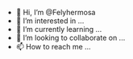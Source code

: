 - 👋 Hi, I’m @Felyhermosa
- 👀 I’m interested in ...
- 🌱 I’m currently learning ...
- 💞️ I’m looking to collaborate on ...
- 📫 How to reach me ...

<!---
Felyhermosa/Felyhermosa is a ✨ special ✨ repository because its `README.md` (this file) appears on your GitHub profile.
You can click the Preview link to take a look at your changes.
--->
